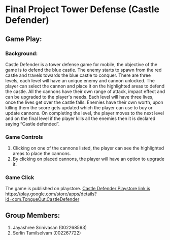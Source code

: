 # Final Project Tower Defense (Castle Defender)

## Game Play:

### Background:
Castle Defender is a tower defense game for mobile, the objective of the game is to defend the blue castle. The enemy starts to spawn from the red castle and travels towards the blue castle to conquer. There are three levels, each level will have an unique enemy and cannon unlocked. The player can select the cannon and place it on the highlighted areas to defend the castle. All the cannons have their own range of attack, impact effect and can be upgraded to the player's needs. Each level will have three lives, once the lives get over the castle falls. Enemies have their own worth, upon killing them the score gets updated which the player can use to buy or update cannons. On completing the level, the player moves to the next level and on the final level if the player kills all the enemies then it is declared saying “Castle defended”. 


### Game Controls

1. Clicking on one of the cannons listed, the player can see the highlighted areas to place the cannons.
2. By clicking on placed cannons, the player will have an option to upgrade it.

### Game Click

The game is published on playstore. <a href="https://play.google.com/store/apps/details?id=com.TongueOut.CastleDefender" target="_blank">Castle Defender Playstore link is </a><a href="https://play.google.com/store/apps/details?id=com.TongueOut.CastleDefender" target="_blank">https://play.google.com/store/apps/details?id=com.TongueOut.CastleDefender</a>

## Group Members:
1. Jayashree Srinivasan (002268593)
2. Serlin Tamilselvam (002267722)